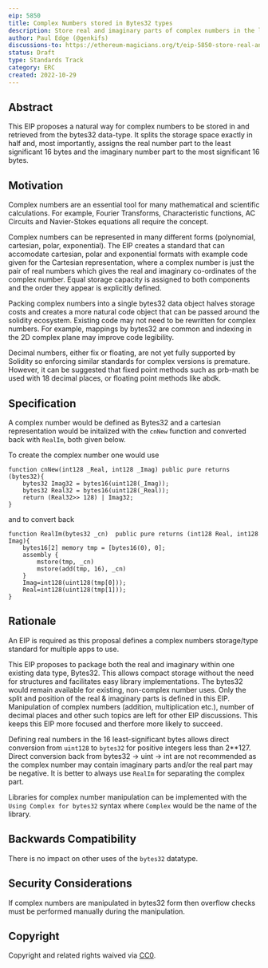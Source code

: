 ```yaml
---
eip: 5850
title: Complex Numbers stored in Bytes32 types
description: Store real and imaginary parts of complex numbers in the least significant and most significant 16 bytes respectively of a bytes32 type.
author: Paul Edge (@genkifs)
discussions-to: https://ethereum-magicians.org/t/eip-5850-store-real-and-imaginary-parts-of-complex-numbers-in-the-least-significant-and-most-significant-16-bytes-respectively-of-a-bytes32-type/11532
status: Draft
type: Standards Track
category: ERC
created: 2022-10-29
---
```

 
## Abstract

This EIP proposes a natural way for complex numbers to be stored in and retrieved from the bytes32 data-type.  It splits the storage space exactly in half and, most importantly, assigns the real number part to the least significant 16 bytes and the imaginary number part to the most significant 16 bytes.

## Motivation

Complex numbers are an essential tool for many mathematical and scientific calculations.  For example, Fourier Transforms, Characteristic functions, AC Circuits and Navier-Stokes equations all require the concept.

Complex numbers can be represented in many different forms (polynomial, cartesian, polar, exponential).  The EIP creates a standard that can accomodate cartesian, polar and exponential formats with example code given for the Cartesian representation, where a complex number is just the pair of real numbers which gives the real and imaginary co-ordinates of the complex number. Equal storage capacity is assigned to both components and the order they appear is explicitly defined.  

Packing complex numbers into a single bytes32 data object halves storage costs and creates a more natural code object that can be passed around the solidity ecosystem.  Existing code may not need to be rewritten for complex numbers.  For example, mappings by bytes32 are common and indexing in the 2D complex plane may improve code legibility.  

Decimal numbers, either fix or floating, are not yet fully supported by Solidity so enforcing similar standards for complex versions is premature.  However, it can be suggested that fixed point methods such as prb-math be used with 18 decimal places, or floating point methods like abdk.  

## Specification

A complex number would be defined as Bytes32 and a cartesian representation would be initalized with the `cnNew` function and converted back with `RealIm`, both given below.

To create the complex number one would use

```solidity
function cnNew(int128 _Real, int128 _Imag) public pure returns (bytes32){
    bytes32 Imag32 = bytes16(uint128(_Imag));
    bytes32 Real32 = bytes16(uint128(_Real));
    return (Real32>> 128) | Imag32;
}
```

and to convert back

```solidity
function RealIm(bytes32 _cn)  public pure returns (int128 Real, int128 Imag){
	bytes16[2] memory tmp = [bytes16(0), 0];
	assembly {
	    mstore(tmp, _cn)
	    mstore(add(tmp, 16), _cn)
	}
	Imag=int128(uint128(tmp[0]));
	Real=int128(uint128(tmp[1]));
}
```

## Rationale

An EIP is required as this proposal defines a complex numbers storage/type standard for multiple apps to use.

This EIP proposes to package both the real and imaginary within one existing data type, Bytes32.  This allows compact storage without the need for structures and facilitates easy library implementations.  The bytes32 would remain available for existing, non-complex number uses.
Only the split and position of the real & imaginary parts is defined in this EIP.  Manipulation of complex numbers (addition, multiplication etc.), number of decimal places and other such topics are left for other EIP discussions.  This keeps this EIP more focused and therfore more likely to succeed.

Defining real numbers in the 16 least-significant bytes allows direct conversion from `uint128` to `bytes32` for positive integers less than 2**127.  
Direct conversion back from bytes32 -> uint -> int are not recommended as the complex number may contain imaginary parts and/or the real part may be negative. It is better to always use `RealIm` for separating the complex part.  

Libraries for complex number manipulation can be implemented with the `Using Complex for bytes32` syntax where `Complex` would be the name of the library.  

## Backwards Compatibility

There is no impact on other uses of the `bytes32` datatype.  

## Security Considerations

If complex numbers are manipulated in bytes32 form then overflow checks must be performed manually during the manipulation.

## Copyright

Copyright and related rights waived via [CC0](../LICENSE.md).
